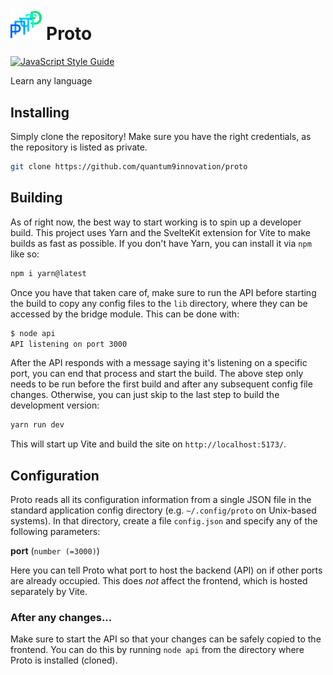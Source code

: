 # <img src='./static/favicon.png' style='width:10%;'> Proto

[![JavaScript Style Guide](https://cdn.rawgit.com/standard/standard/master/badge.svg)](https://github.com/standard/standard)

Learn any language

## Installing

Simply clone the repository!
Make sure you have the right credentials, as the repository is listed as private.

```sh
git clone https://github.com/quantum9innovation/proto
```

## Building

As of right now, the best way to start working is to spin up a developer build.
This project uses Yarn and the SvelteKit extension for Vite to make builds as fast as possible.
If you don't have Yarn, you can install it via `npm` like so:

```sh
npm i yarn@latest
```

Once you have that taken care of, make sure to run the API before starting the build to copy any config files to the `lib` directory, where they can be accessed by the bridge module.
This can be done with:

```sh
$ node api
API listening on port 3000
```

After the API responds with a message saying it's listening on a specific port, you can end that process and start the build. The above step only needs to be run before the first build and after any subsequent config file changes. Otherwise, you can just skip to the last step to build the development version:

```sh
yarn run dev
```

This will start up Vite and build the site on `http://localhost:5173/`.

## Configuration

Proto reads all its configuration information from a single JSON file in the standard application config directory (e.g. `~/.config/proto` on Unix-based systems).
In that directory, create a file `config.json` and specify any of the following parameters:

**port** (`number (=3000)`)

Here you can tell Proto what port to host the backend (API) on if other ports are already occupied.
This does *not* affect the frontend, which is hosted separately by Vite.

### After any changes...

Make sure to start the API so that your changes can be safely copied to the frontend.
You can do this by running `node api` from the directory where Proto is installed (cloned).
